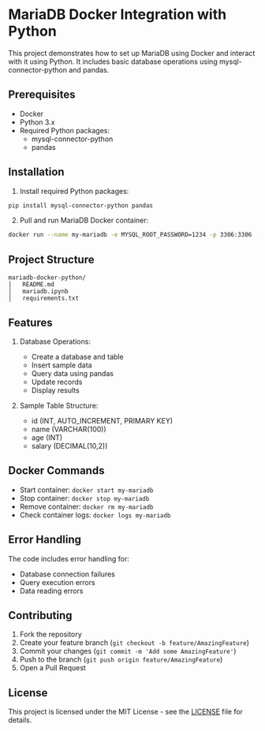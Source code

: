 # MariaDB Docker Integration with Python

This project demonstrates how to set up MariaDB using Docker and interact with it using Python. It includes basic database operations using mysql-connector-python and pandas.

## Prerequisites

- Docker
- Python 3.x
- Required Python packages:
  - mysql-connector-python
  - pandas

## Installation

1. Install required Python packages:
```bash
pip install mysql-connector-python pandas
```

2. Pull and run MariaDB Docker container:
```bash
docker run --name my-mariadb -e MYSQL_ROOT_PASSWORD=1234 -p 3306:3306 -d mariadb:10.5
```

## Project Structure

```
mariadb-docker-python/
│   README.md
│   mariadb.ipynb
│   requirements.txt
```


## Features

1. Database Operations:
   - Create a database and table
   - Insert sample data
   - Query data using pandas
   - Update records
   - Display results

2. Sample Table Structure:
   - id (INT, AUTO_INCREMENT, PRIMARY KEY)
   - name (VARCHAR(100))
   - age (INT)
   - salary (DECIMAL(10,2))

## Docker Commands

- Start container: `docker start my-mariadb`
- Stop container: `docker stop my-mariadb`
- Remove container: `docker rm my-mariadb`
- Check container logs: `docker logs my-mariadb`

## Error Handling

The code includes error handling for:
- Database connection failures
- Query execution errors
- Data reading errors

## Contributing

1. Fork the repository
2. Create your feature branch (`git checkout -b feature/AmazingFeature`)
3. Commit your changes (`git commit -m 'Add some AmazingFeature'`)
4. Push to the branch (`git push origin feature/AmazingFeature`)
5. Open a Pull Request

## License

This project is licensed under the MIT License - see the [LICENSE](LICENSE) file for details.
